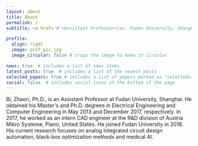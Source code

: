 ```yaml
---
layout: about
title: About
permalink: /
subtitle: <a href='#'>Assistant Professor</a>. Fudan University, Shanghai, zhaori_bi AT fudan.edu.cn

profile:
  align: right
  image: prof_pic.jpg
  image_circular: false # crops the image to make it circular

news: true  # includes a list of news items
latest_posts: true  # includes a list of the newest posts
selected_papers: true # includes a list of papers marked as "selected={true}"
social: false  # includes social icons at the bottom of the page
---
```

Bi, Zhaori, Ph.D., is an Assistant Professor at Fudan University, Shanghai. He obtained his Master's and Ph.D. degrees in Electrical Engineering and Computer Engineering in May 2013 and December 2017, respectively. In 2017, he worked as an intern CAD engineer at the R&D division of Austria Mikro Systeme, Plano, United States. He joined Fudan University in 2018. His current research focuses on analog integrated circuit design automation, black-box optimization methods and medical AI. 
